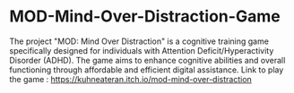# MOD-Mind-Over-Distraction-Game
 The project "MOD: Mind Over Distraction" is a cognitive  training game specifically designed for individuals with Attention Deficit/Hyperactivity Disorder  (ADHD). The game aims to enhance cognitive abilities and overall functioning through affordable  and efficient digital assistance. 
Link to play the game : https://kuhneateran.itch.io/mod-mind-over-distraction
